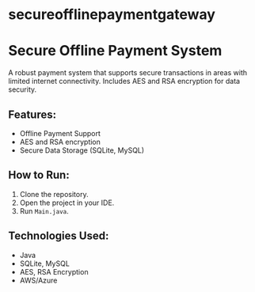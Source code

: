 # secureofflinepaymentgateway
# Secure Offline Payment System

A robust payment system that supports secure transactions in areas with limited internet connectivity. Includes AES and RSA encryption for data security.

## Features:
- Offline Payment Support
- AES and RSA encryption
- Secure Data Storage (SQLite, MySQL)

## How to Run:
1. Clone the repository.
2. Open the project in your IDE.
3. Run `Main.java`.

## Technologies Used:
- Java
- SQLite, MySQL
- AES, RSA Encryption
- AWS/Azure

